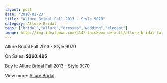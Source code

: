 ```yaml
---
layout: post
date: '2018-01-23'
title: "Allure Bridal Fall 2013 - Style 9070"
category: Allure Bridal
tags: ["bridal","allure","dresses","wedding","elegant"]
image: http://img.idealgown.com/4142-thickbox_default/allure-bridal-fall-2013-style-9070.jpg
---
```

Allure Bridal Fall 2013 - Style 9070

On Sales: **$260.495**
<a href="https://www.idealgown.com/en/allure-bridal/1899-allure-bridal-fall-2013-style-9070.html"><amp-img layout="responsive" width="600" height="600" src="//img.idealgown.com/4142-thickbox_default/allure-bridal-fall-2013-style-9070.jpg" alt="Allure Bridal Fall 2013 - Style 9070 0" /></a>
<a href="https://www.idealgown.com/en/allure-bridal/1899-allure-bridal-fall-2013-style-9070.html"><amp-img layout="responsive" width="600" height="600" src="//img.idealgown.com/4144-thickbox_default/allure-bridal-fall-2013-style-9070.jpg" alt="Allure Bridal Fall 2013 - Style 9070 1" /></a>
<a href="https://www.idealgown.com/en/allure-bridal/1899-allure-bridal-fall-2013-style-9070.html"><amp-img layout="responsive" width="600" height="600" src="//img.idealgown.com/4143-thickbox_default/allure-bridal-fall-2013-style-9070.jpg" alt="Allure Bridal Fall 2013 - Style 9070 2" /></a>

Buy it: [Allure Bridal Fall 2013 - Style 9070](https://www.idealgown.com/en/allure-bridal/1899-allure-bridal-fall-2013-style-9070.html "Allure Bridal Fall 2013 - Style 9070")

View more: [Allure Bridal](https://www.idealgown.com/en/29-allure-bridal "Allure Bridal")
